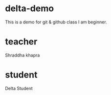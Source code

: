 # delta-demo
This is a demo for git &amp; github class
I am beginner.
# teacher
Shraddha khapra

# student
Delta Student

